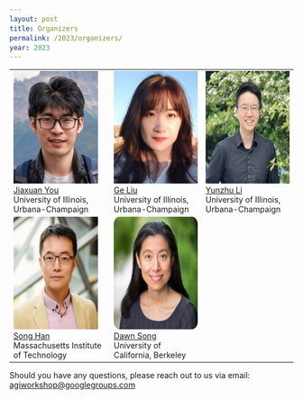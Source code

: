 ```yaml
---
layout: post
title: Organizers
permalink: /2023/organizers/
year: 2023
---
```


<table>
  <tr>
    <td> 
      <img src="/images/people/JiaxuanYou2.jpg?raw=true" alt="1" width=150px height=200px><br/>
      <a href="https://cs.stanford.edu/~jiaxuan/">Jiaxuan You</a><br/>
      University of Illinois, Urbana-Champaign
    </td>
    <td> 
      <img src="/images/people/GeLiu.jpg?raw=true" alt="1" width=150px height=200px><br/>
      <a href="https://people.csail.mit.edu/geliu/">Ge Liu</a><br/>
      University of Illinois, Urbana-Champaign
    </td>
    <td> 
      <img src="/images/people/YunzhuLi.jpg?raw=true" alt="1" width=150px height=200px><br/>
      <a href="https://yunzhuli.github.io">Yunzhu Li</a><br/>
      University of Illinois, Urbana-Champaign
    </td>
  </tr>
  <tr>
    <td> 
      <img src="/images/people/SongHan.jpg?raw=true" alt="1" width=150px height=200px><br/>
      <a href="https://hanlab.mit.edu">Song Han</a><br/>
      Massachusetts Institute of Technology
    </td>
    <td> 
      <img src="/images/people/DawnSong.jpg?raw=true" alt="1" width=150px height=200px><br/>
      <a href="https://dawnsong.io">Dawn Song</a><br/>
      University of California, Berkeley
    </td>
  </tr> 
</table>


Should you have any questions, please reach out to us via email:<br>
[agiworkshop@googlegroups.com](mailto:agiworkshop@googlegroups.com)
